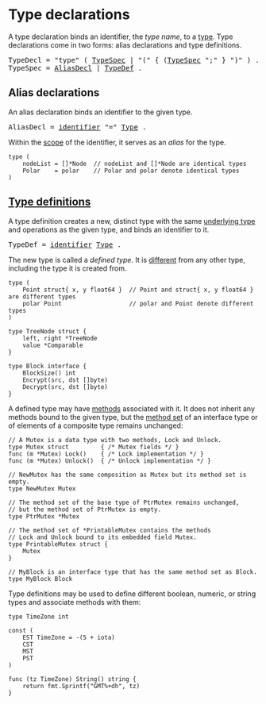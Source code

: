 # Type declarations

A type declaration binds an identifier, the *type name*, to a [type](#Types). Type declarations come in two forms: alias declarations and type definitions.

<pre>
<a id="TypeDecl">TypeDecl</a> = "type" ( <a href="#TypeSpec">TypeSpec</a> | "(" { (<a href="#TypeSpec">TypeSpec</a> ";" } ")" ) .
<a id="TypeSpec">TypeSpec</a> = <a href="#AliasDecl">AliasDecl</a> | <a href="#TypeDef">TypeDef</a> .
</pre>

## Alias declarations

An alias declaration binds an identifier to the given type.

<pre>
<a id="AliasDecl">AliasDecl</a> = <a href="/Lexical%20elements/identifiers.html#identifier">identifier</a> "=" <a href="#Type">Type</a> .
</pre>

Within the [scope](/Declarations%20and%20scope/) of the identifier, it serves as an *alias* for the type.

    type (
        nodeList = []*Node  // nodeList and []*Node are identical types
        Polar    = polar    // Polar and polar denote identical types
    )
    

## [Type definitions](#type-definitions)

A type definition creates a new, distinct type with the same [underlying type](/Types/) and operations as the given type, and binds an identifier to it.

<pre>
<a id="TypeDef">TypeDef</a> = <a href="/Lexical%20elements/identifiers.html#identifier">identifier</a> <a href="/Types/#Type">Type</a> .
</pre>

The new type is called a *defined type*. It is [different](Properties%20of%20types%20and%20values/type_identity.html) from any other type, including the type it is created from.

    type (
        Point struct{ x, y float64 }  // Point and struct{ x, y float64 } are different types
        polar Point                   // polar and Point denote different types
    )
    
    type TreeNode struct {
        left, right *TreeNode
        value *Comparable
    }
    
    type Block interface {
        BlockSize() int
        Encrypt(src, dst []byte)
        Decrypt(src, dst []byte)
    }
    

A defined type may have [methods](/Declarations%20and%20scope/method_declarations.html) associated with it. It does not inherit any methods bound to the given type, but the [method set](/Types/method_sets.html) of an interface type or of elements of a composite type remains unchanged:

    // A Mutex is a data type with two methods, Lock and Unlock.
    type Mutex struct         { /* Mutex fields */ }
    func (m *Mutex) Lock()    { /* Lock implementation */ }
    func (m *Mutex) Unlock()  { /* Unlock implementation */ }
    
    // NewMutex has the same composition as Mutex but its method set is empty.
    type NewMutex Mutex
    
    // The method set of the base type of PtrMutex remains unchanged,
    // but the method set of PtrMutex is empty.
    type PtrMutex *Mutex
    
    // The method set of *PrintableMutex contains the methods
    // Lock and Unlock bound to its embedded field Mutex.
    type PrintableMutex struct {
        Mutex
    }
    
    // MyBlock is an interface type that has the same method set as Block.
    type MyBlock Block
    

Type definitions may be used to define different boolean, numeric, or string types and associate methods with them:

    type TimeZone int
    
    const (
        EST TimeZone = -(5 + iota)
        CST
        MST
        PST
    )
    
    func (tz TimeZone) String() string {
        return fmt.Sprintf("GMT%+dh", tz)
    }